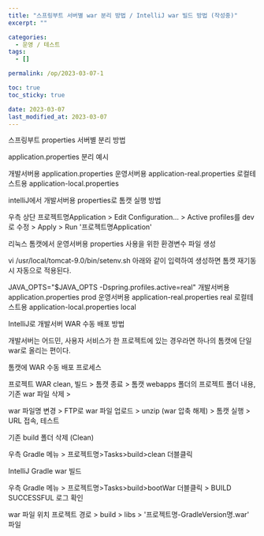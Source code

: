 ```yaml
---
title: "스프링부트 서버별 war 분리 방법 / IntelliJ war 빌드 방법 (작성중)"
excerpt: ""

categories:
  - 운영 / 테스트
tags:
  - []

permalink: /op/2023-03-07-1

toc: true
toc_sticky: true

date: 2023-03-07
last_modified_at: 2023-03-07
---
```


스프링부트 properties 서버별 분리 방법


application.properties 분리 예시

개발서버용	application.properties
운영서버용	application-real.properties
로컬테스트용	application-local.properties


intelliJ에서 개발서버용 properties로 톰캣 실행 방법

우측 상단 프로젝트명Application > Edit Configuration... > Active profiles를 dev로 수정 > Apply > Run '프로젝트명Application' 



리눅스 톰캣에서 운영서버용 properties 사용을 위한 환경변수 파일 생성

vi /usr/local/tomcat-9.0/bin/setenv.sh
아래와 같이 입력하여 생성하면 톰캣 재기동 시 자동으로 적용된다.

JAVA_OPTS="$JAVA_OPTS -Dspring.profiles.active=real"
개발서버용	application.properties	prod
운영서버용	application-real.properties	real
로컬테스트용	application-local.properties	local






IntelliJ로 개발서버 WAR 수동 배포 방법


개발서버는 어드민, 사용자 서비스가 한 프로젝트에 있는 경우라면 하나의 톰캣에 단일 war로 올리는 편이다.



톰캣에 WAR 수동 배포 프로세스

프로젝트 WAR clean, 빌드 > 톰캣 종료 > 톰캣 webapps 폴더의 프로젝트 폴더 내용, 기존 war 파일 삭제 >

war 파일명 변경 > FTP로 war 파일 업로드 > unzip (war 압축 해제) > 톰캣 실행 > URL 접속, 테스트



기존 build 폴더 삭제 (Clean)

우측 Gradle 메뉴 > 프로젝트명>Tasks>build>clean 더블클릭



IntelliJ Gradle war 빌드

우측 Gradle 메뉴 > 프로젝트명>Tasks>build>bootWar 더블클릭 > BUILD SUCCESSFUL 로그 확인

war 파일 위치	프로젝트 경로 > build > libs > '프로젝트명-GradleVersion명.war' 파일
